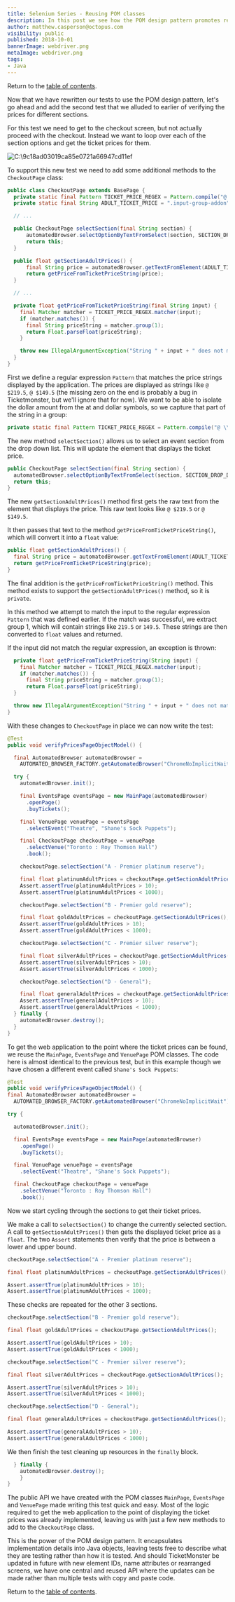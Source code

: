 ```yaml
---
title: Selenium Series - Reusing POM classes
description: In this post we see how the POM design pattern promotes reusability.
author: matthew.casperson@octopus.com
visibility: public
published: 2018-10-01
bannerImage: webdriver.png
metaImage: webdriver.png
tags:
- Java
---
```


Return to the [table of contents](../0-toc/webdriver-toc.md). 

Now that we have rewritten our tests to use the POM design pattern,  let's go ahead and add the second test that we alluded to earlier of verifying the prices for different sections.

For this test we need to get to the checkout screen, but not actually
proceed with the checkout. Instead we want to loop over each of the
section options and get the ticket prices for them.

![C:\9c18ad03019ca85e0721a66947cd11ef](image1.png "width=500")

To support this new test we need to add some additional methods to the `CheckoutPage` class:

```java
public class CheckoutPage extends BasePage {
  private static final Pattern TICKET_PRICE_REGEX = Pattern.compile("@ \\$(\\d+\\.\\d+)");
  private static final String ADULT_TICKET_PRICE = ".input-group-addon";

  // ...

  public CheckoutPage selectSection(final String section) {
      automatedBrowser.selectOptionByTextFromSelect(section, SECTION_DROP_DOWN_LIST, WAIT_TIME);
      return this;
  }

  public float getSectionAdultPrices() {
      final String price = automatedBrowser.getTextFromElement(ADULT_TICKET_PRICE);
      return getPriceFromTicketPriceString(price);
  }

  // ...

  private float getPriceFromTicketPriceString(final String input) {
    final Matcher matcher = TICKET_PRICE_REGEX.matcher(input);
    if (matcher.matches()) {
      final String priceString = matcher.group(1);
      return Float.parseFloat(priceString);
    }

    throw new IllegalArgumentException("String " + input + " does not match the regex");
  }
}
```

First we define a regular expression `Pattern` that matches the price strings displayed by the application. The prices are displayed as strings like `@ $219.5`, `@ $149.5` (the missing zero on the end is probably a bug in Ticketmonster, but we'll ignore that for now). We want to be able to isolate the dollar amount from the at and dollar symbols, so we capture that part of the string in a group:

```java
private static final Pattern TICKET_PRICE_REGEX = Pattern.compile("@ \\$(\\d+\\.\\d+)");
```

The new method `selectSection()` allows us to select an event section from the drop down list. This will update the element that displays the ticket price.

```java
public CheckoutPage selectSection(final String section) {
  automatedBrowser.selectOptionByTextFromSelect(section, SECTION_DROP_DOWN_LIST, WAIT_TIME);
  return this;
}
```

The new `getSectionAdultPrices()` method first gets the raw text from the element that displays the price. This raw text looks like `@ $219.5` or `@ $149.5`.

It then passes that text to the method `getPriceFromTicketPriceString()`, which will convert it into a `float` value:

```java
public float getSectionAdultPrices() {
  final String price = automatedBrowser.getTextFromElement(ADULT_TICKET_PRICE);
  return getPriceFromTicketPriceString(price);
}
```

The final addition is the `getPriceFromTicketPriceString()` method. This method exists to support the `getSectionAdultPrices()` method, so it is `private`.

In this method we attempt to match the input to the regular expression `Pattern` that was defined earlier. If the match was successful, we extract group 1, which will contain strings like `219.5` or `149.5`. These strings are then converted to `float` values and returned.

If the input did not match the regular expression, an exception is thrown:

```java
  private float getPriceFromTicketPriceString(String input) {
    final Matcher matcher = TICKET_PRICE_REGEX.matcher(input);
    if (matcher.matches()) {
      final String priceString = matcher.group(1);
      return Float.parseFloat(priceString);
  }

  throw new IllegalArgumentException("String " + input + " does not match the regex");
}
```

With these changes to `CheckoutPage` in place we can now write the test:

```java
@Test
public void verifyPricesPageObjectModel() {

  final AutomatedBrowser automatedBrowser =
    AUTOMATED_BROWSER_FACTORY.getAutomatedBrowser("ChromeNoImplicitWait");

  try {
    automatedBrowser.init();

    final EventsPage eventsPage = new MainPage(automatedBrowser)
      .openPage()
      .buyTickets();

    final VenuePage venuePage = eventsPage
      .selectEvent("Theatre", "Shane's Sock Puppets");

    final CheckoutPage checkoutPage = venuePage
      .selectVenue("Toronto : Roy Thomson Hall")
      .book();

    checkoutPage.selectSection("A - Premier platinum reserve");

    final float platinumAdultPrices = checkoutPage.getSectionAdultPrices();
    Assert.assertTrue(platinumAdultPrices > 10);
    Assert.assertTrue(platinumAdultPrices < 1000);

    checkoutPage.selectSection("B - Premier gold reserve");

    final float goldAdultPrices = checkoutPage.getSectionAdultPrices();
    Assert.assertTrue(goldAdultPrices > 10);
    Assert.assertTrue(goldAdultPrices < 1000);

    checkoutPage.selectSection("C - Premier silver reserve");

    final float silverAdultPrices = checkoutPage.getSectionAdultPrices();
    Assert.assertTrue(silverAdultPrices > 10);
    Assert.assertTrue(silverAdultPrices < 1000);

    checkoutPage.selectSection("D - General");

    final float generalAdultPrices = checkoutPage.getSectionAdultPrices();
    Assert.assertTrue(generalAdultPrices > 10);
    Assert.assertTrue(generalAdultPrices < 1000);
  } finally {
    automatedBrowser.destroy();
  }
}
```

To get the web application to the point where the ticket prices can be found, we reuse the `MainPage`, `EventsPage` and `VenuePage` POM classes. The code here is almost identical to the previous test, but in this example though we have chosen a different event called `Shane's Sock Puppets`:

```java
@Test
public void verifyPricesPageObjectModel() {
final AutomatedBrowser automatedBrowser =
  AUTOMATED_BROWSER_FACTORY.getAutomatedBrowser("ChromeNoImplicitWait");

try {

  automatedBrowser.init();

  final EventsPage eventsPage = new MainPage(automatedBrowser)
    .openPage()
    .buyTickets();

  final VenuePage venuePage = eventsPage
    .selectEvent("Theatre", "Shane's Sock Puppets");

  final CheckoutPage checkoutPage = venuePage
    .selectVenue("Toronto : Roy Thomson Hall")
    .book();
```

Now we start cycling through the sections to get their ticket prices.

We make a call to `selectSection()` to change the currently selected section. A call to `getSectionAdultPrices()` then gets the displayed ticket price as a `float`. The two `Assert` statements then verify that the price is between a lower and upper bound.

```java
checkoutPage.selectSection("A - Premier platinum reserve");

final float platinumAdultPrices = checkoutPage.getSectionAdultPrices();

Assert.assertTrue(platinumAdultPrices > 10);
Assert.assertTrue(platinumAdultPrices < 1000);
```

These checks are repeated for the other 3 sections.

```java
checkoutPage.selectSection("B - Premier gold reserve");

final float goldAdultPrices = checkoutPage.getSectionAdultPrices();

Assert.assertTrue(goldAdultPrices > 10);
Assert.assertTrue(goldAdultPrices < 1000);

checkoutPage.selectSection("C - Premier silver reserve");

final float silverAdultPrices = checkoutPage.getSectionAdultPrices();

Assert.assertTrue(silverAdultPrices > 10);
Assert.assertTrue(silverAdultPrices < 1000);

checkoutPage.selectSection("D - General");

final float generalAdultPrices = checkoutPage.getSectionAdultPrices();

Assert.assertTrue(generalAdultPrices > 10);
Assert.assertTrue(generalAdultPrices < 1000);
```

We then finish the test cleaning up resources in the `finally` block.

```java
  } finally {
    automatedBrowser.destroy();
    }
}
```

The public API we have created with the POM classes `MainPage`, `EventsPage` and `VenuePage` made writing this test quick and easy. Most of the logic required to get the web application to the point of displaying the ticket prices was already implemented, leaving us with just a few new methods to add to the `CheckoutPage` class.

This is the power of the POM design pattern. It encapsulates implementation details into Java objects, leaving tests free to describe what they are testing rather than how it is tested. And should TicketMonster be updated in future with new element IDs, name attributes or rearranged screens, we have one central and reused API where the updates can be made rather than multiple tests with copy and paste code.

Return to the [table of contents](../0-toc/webdriver-toc.md).
